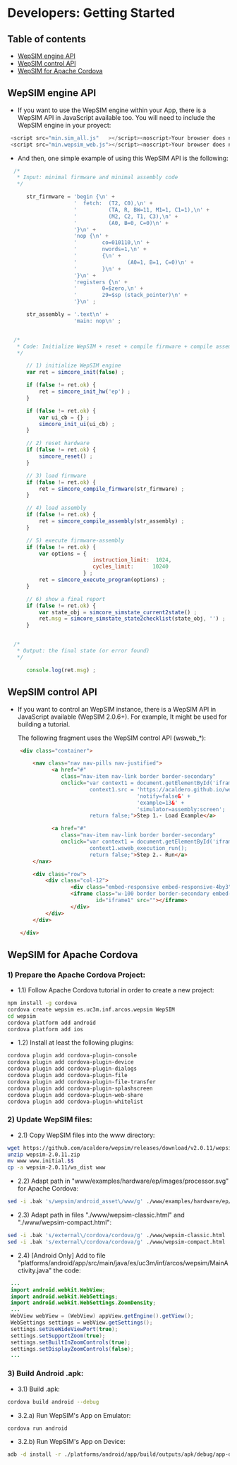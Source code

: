 
# Developers: Getting Started

## Table of contents

- [WepSIM engine API](#wepsim-engine)
- [WepSIM control API](#wepsim-control-api)
- [WepSIM for Apache Cordova](#wepsim-for-apache-cordova)


## WepSIM engine API

+ If you want to use the WepSIM engine within your App, there is a WepSIM API in JavaScript available too. 
  You will need to include the WepSIM engine in your proyect:

```javascript
 <script src="min.sim_all.js"   ></script><noscript>Your browser does not support JavaScript!</noscript>
 <script src="min.wepsim_web.js"></script><noscript>Your browser does not support JavaScript!</noscript>
```

+ And then, one simple example of using this WepSIM API is the following:

```javascript
  /*
   * Input: minimal firmware and minimal assembly code
   */

      str_firmware = 'begin {\n' +
                     '  fetch:  (T2, C0),\n' +
                     '          (TA, R, BW=11, M1=1, C1=1),\n' +
                     '          (M2, C2, T1, C3),\n' +
                     '          (A0, B=0, C=0)\n' +
                     '}\n' +
                     'nop {\n' +
                     '        co=010110,\n' +
                     '        nwords=1,\n' +
                     '        {\n' +
                     '                (A0=1, B=1, C=0)\n' +
                     '        }\n' +
                     '}\n' +
                     'registers {\n' +
                     '        0=$zero,\n' +
                     '        29=$sp (stack_pointer)\n' +
                     '}\n' ;

      str_assembly = '.text\n' +
                     'main: nop\n' ;


  /*
   * Code: Initialize WepSIM + reset + compile firmware + compile assembly + execute + get final state
   */

      // 1) initialize WepSIM engine
      var ret = simcore_init(false) ;

      if (false != ret.ok) {
          ret = simcore_init_hw('ep') ;
      }

      if (false != ret.ok) {
          var ui_cb = {} ;
          simcore_init_ui(ui_cb) ;
      }

      // 2) reset hardware
      if (false != ret.ok) {
          simcore_reset() ;
      }

      // 3) load firmware
      if (false != ret.ok) {
          ret = simcore_compile_firmware(str_firmware) ;
      }

      // 4) load assembly
      if (false != ret.ok) {
          ret = simcore_compile_assembly(str_assembly) ;
      }

      // 5) execute firmware-assembly
      if (false != ret.ok) {
          var options = {
                           instruction_limit:  1024, 
                           cycles_limit:      10240
                        } ;
          ret = simcore_execute_program(options) ;
      }

      // 6) show a final report
      if (false != ret.ok) {
          var state_obj = simcore_simstate_current2state() ;
          ret.msg = simcore_simstate_state2checklist(state_obj, '') ;
      }


  /*
   * Output: the final state (or error found)
   */

      console.log(ret.msg) ;
```


## WepSIM control API

+ If you want to control an WepSIM instance, there is a WepSIM API in JavaScript available (WepSIM 2.0.6+).
  For example, It might be used for building a tutorial.

  The following fragment uses the WepSIM control API (wsweb_*):

```html
    <div class="container">

        <nav class="nav nav-pills nav-justified">
              <a href="#"
                 class="nav-item nav-link border border-secondary"
                 onclick="var context1 = document.getElementById('iframe1');
                          context1.src = 'https://acaldero.github.io/wepsim/ws_dist/wepsim-classic.html?' +
                                         'notify=false&' +
                                         'example=13&' +
                                         'simulator=assembly:screen';
                          return false;">Step 1.- Load Example</a>

              <a href="#"
                 class="nav-item nav-link border border-secondary"
                 onclick="var context1 = document.getElementById('iframe1').contentWindow;
                          context1.wsweb_execution_run();
                          return false;">Step 2.- Run</a>
        </nav>

        <div class="row">
            <div class="col-12">
                    <div class="embed-responsive embed-responsive-4by3">
                    <iframe class="w-100 border border-secondary embed-responsive-item"
                            id="iframe1" src=""></iframe>
                    </div>
            </div>
        </div>

    </div>
```


## WepSIM for Apache Cordova

### 1) Prepare the Apache Cordova Project: 

+ 1.1) Follow Apache Cordova tutorial in order to create a new project:
```bash
npm install -g cordova
cordova create wepsim es.uc3m.inf.arcos.wepsim WepSIM
cd wepsim
cordova platform add android
cordova platform add ios
```

+ 1.2) Install at least the following plugins:
```bash
cordova plugin add cordova-plugin-console
cordova plugin add cordova-plugin-device
cordova plugin add cordova-plugin-dialogs
cordova plugin add cordova-plugin-file
cordova plugin add cordova-plugin-file-transfer
cordova plugin add cordova-plugin-splashscreen
cordova plugin add cordova-plugin-web-share
cordova plugin add cordova-plugin-whitelist
```

### 2) Update WepSIM files:

+ 2.1) Copy WepSIM files into the www directory:
```bash
wget https://github.com/acaldero/wepsim/releases/download/v2.0.11/wepsim-2.0.11.zip
unzip wepsim-2.0.11.zip
mv www www.initial.$$
cp -a wepsim-2.0.11/ws_dist www
```

+ 2.2) Adapt path in "www/examples/hardware/ep/images/processor.svg" for Apache Cordova:
```bash
sed -i .bak 's/wepsim/android_asset\/www/g' ./www/examples/hardware/ep/images/processor.svg
```

+ 2.3) Adapt path in files "./www/wepsim-classic.html" and "./www/wepsim-compact.html":
```bash
sed -i .bak 's/external\/cordova/cordova/g' ./www/wepsim-classic.html
sed -i .bak 's/external\/cordova/cordova/g' ./www/wepsim-compact.html
```

+ 2.4) [Android Only] Add to file "platforms/android/app/src/main/java/es/uc3m/inf/arcos/wepsim/MainActivity.java" the code:
```java
 ...
 import android.webkit.WebView;
 import android.webkit.WebSettings;
 import android.webkit.WebSettings.ZoomDensity;
 ...
 WebView webView = (WebView) appView.getEngine().getView();
 WebSettings settings = webView.getSettings();
 settings.setUseWideViewPort(true);
 settings.setSupportZoom(true);
 settings.setBuiltInZoomControls(true);
 settings.setDisplayZoomControls(false);
 ...
```

### 3) Build Android .apk:

+ 3.1) Build .apk:
```bash
cordova build android --debug
```

+ 3.2.a) Run WepSIM's App on Emulator:
```bash
cordova run android
```

+ 3.2.b) Run WepSIM's App on Device:
```bash
adb -d install -r ./platforms/android/app/build/outputs/apk/debug/app-debug.apk
```

